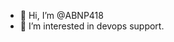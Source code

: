 - 👋 Hi, I’m @ABNP418
- 👀 I’m interested in devops support.

<!---
ABNP418/ABNP418 is a ✨ special ✨ repository because its `README.md` (this file) appears on your GitHub profile.
You can click the Preview link to take a look at your changes.
--->
